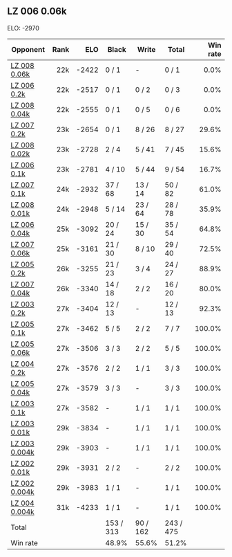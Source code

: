 ## LZ 006 0.06k ##

ELO: -2970

Opponent | Rank | ELO | Black | Write | Total | Win rate
---------|-----:|----:|-------|-------|-------|-------:
[LZ 008 0.06k](LZ%20008%200.06k.md) | 22k | -2422 | 0 / 1 | - | 0 / 1 | 0.0%
[LZ 006 0.2k](LZ%20006%200.2k.md) | 22k | -2517 | 0 / 1 | 0 / 2 | 0 / 3 | 0.0%
[LZ 008 0.04k](LZ%20008%200.04k.md) | 22k | -2555 | 0 / 1 | 0 / 5 | 0 / 6 | 0.0%
[LZ 007 0.2k](LZ%20007%200.2k.md) | 23k | -2654 | 0 / 1 | 8 / 26 | 8 / 27 | 29.6%
[LZ 008 0.02k](LZ%20008%200.02k.md) | 23k | -2728 | 2 / 4 | 5 / 41 | 7 / 45 | 15.6%
[LZ 006 0.1k](LZ%20006%200.1k.md) | 23k | -2781 | 4 / 10 | 5 / 44 | 9 / 54 | 16.7%
[LZ 007 0.1k](LZ%20007%200.1k.md) | 24k | -2932 | 37 / 68 | 13 / 14 | 50 / 82 | 61.0%
[LZ 008 0.01k](LZ%20008%200.01k.md) | 24k | -2948 | 5 / 14 | 23 / 64 | 28 / 78 | 35.9%
[LZ 006 0.04k](LZ%20006%200.04k.md) | 25k | -3092 | 20 / 24 | 15 / 30 | 35 / 54 | 64.8%
[LZ 007 0.06k](LZ%20007%200.06k.md) | 25k | -3161 | 21 / 30 | 8 / 10 | 29 / 40 | 72.5%
[LZ 005 0.2k](LZ%20005%200.2k.md) | 26k | -3255 | 21 / 23 | 3 / 4 | 24 / 27 | 88.9%
[LZ 007 0.04k](LZ%20007%200.04k.md) | 26k | -3340 | 14 / 18 | 2 / 2 | 16 / 20 | 80.0%
[LZ 003 0.2k](LZ%20003%200.2k.md) | 27k | -3404 | 12 / 13 | - | 12 / 13 | 92.3%
[LZ 005 0.1k](LZ%20005%200.1k.md) | 27k | -3462 | 5 / 5 | 2 / 2 | 7 / 7 | 100.0%
[LZ 005 0.06k](LZ%20005%200.06k.md) | 27k | -3506 | 3 / 3 | 2 / 2 | 5 / 5 | 100.0%
[LZ 004 0.2k](LZ%20004%200.2k.md) | 27k | -3576 | 2 / 2 | 1 / 1 | 3 / 3 | 100.0%
[LZ 005 0.04k](LZ%20005%200.04k.md) | 27k | -3579 | 3 / 3 | - | 3 / 3 | 100.0%
[LZ 003 0.1k](LZ%20003%200.1k.md) | 27k | -3582 | - | 1 / 1 | 1 / 1 | 100.0%
[LZ 003 0.01k](LZ%20003%200.01k.md) | 29k | -3834 | - | 1 / 1 | 1 / 1 | 100.0%
[LZ 003 0.004k](LZ%20003%200.004k.md) | 29k | -3903 | - | 1 / 1 | 1 / 1 | 100.0%
[LZ 002 0.01k](LZ%20002%200.01k.md) | 29k | -3931 | 2 / 2 | - | 2 / 2 | 100.0%
[LZ 002 0.004k](LZ%20002%200.004k.md) | 29k | -3983 | 1 / 1 | - | 1 / 1 | 100.0%
[LZ 004 0.004k](LZ%20004%200.004k.md) | 31k | -4233 | 1 / 1 | - | 1 / 1 | 100.0%
Total | | | 153 / 313 | 90 / 162 | 243 / 475 | 
Win rate| | | 48.9% | 55.6% | 51.2% | 
